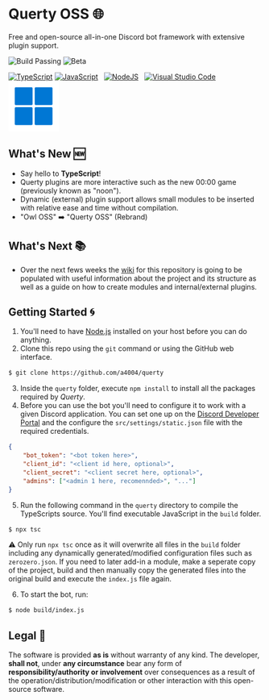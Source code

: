 # Querty OSS 🌐
Free and open-source all-in-one Discord bot framework with extensive plugin support. 

<p>
  <img alt="Build Passing" src="https://img.shields.io/static/v1?label=Build&message=Passing&color=limegreen&style=flat-square&logo=typescript&logoColor=white"/>
  <img alt="Beta" src="https://img.shields.io/static/v1?label=Latest&message=1.0.1-r1&color=yellow&style=flat-square"/>
</p>

<p>
<a href="https://www.typescriptlang.org/"><img alt="TypeScript" src="https://github.com/a4004/a4004/raw/main/www/svg/ts.svg"/></a>
<a href="https://262.ecma-international.org/6.0/"><img alt="JavaScript" src="https://github.com/a4004/a4004/raw/main/www/svg/js.svg"/></a>
&nbsp;
<a href="https://nodejs.org/"><img alt="NodeJS" src="https://github.com/a4004/a4004/raw/main/www/svg/node.svg" width=auto height=36/></a>
&nbsp;
<a href="https://code.visualstudio.com/"><img alt="Visual Studio Code" src="https://github.com/a4004/a4004/raw/main/www/svg/vsc19.svg"/></a>
<a href="https://www.microsoft.com/en-us/windows/"><img alt="Windows" src="https://github.com/a4004/a4004/raw/main/www/svg/w11.svg"/></a>
</p>
  
## What's New 🆕
- Say hello to **TypeScript**!
- Querty plugins are more interactive such as the new 00:00 game (previously known as "noon").
- Dynamic (external) plugin support allows small modules to be inserted with relative ease and time without compilation.
- "Owl OSS" ➡️ "Querty OSS" (Rebrand)

## What's Next 📚
- Over the next fews weeks the [wiki](https://github.com/a4004/querty/wiki) for this repository is going to be populated with useful information about the project and its structure as well as a guide on how to create modules and internal/external plugins.

## Getting Started 🌀
1. You'll need to have [Node.js](https://nodejs.org/) installed on your host before you can do anything.
2. Clone this repo using the `git` command or using the GitHub web interface.
```sh
$ git clone https://github.com/a4004/querty
```
3. Inside the `querty` folder, execute `npm install` to install all the packages required by *Querty*.
4. Before you can use the bot you'll need to configure it to work with a given Discord application. You can set one up on the [Discord Developer Portal](https://discord.com/developers/applications) and the configure the `src/settings/static.json` file with the required credentials.
```json
{
    "bot_token": "<bot token here>",
    "client_id": "<client id here, optional>",
    "client_secret": "<client secret here, optional>",
    "admins": ["<admin 1 here, recomennded>", "..."]
}
```
5. Run the following command in the `querty` directory to compile the TypeScripts source. You'll find executable JavaScript in the `build` folder.
```sh
$ npx tsc
```

⚠️ Only run `npx tsc` once as it will overwrite all files in the `build` folder including any dynamically generated/modified configuration files such as `zerozero.json`. If you need to later add-in a module, make a seperate copy of the project, build and then manually copy the generated files into the original build
and execute the `index.js` file again.

6. To start the bot, run:
```sh
$ node build/index.js
```

## Legal 🧻
The software is provided **as is** without warranty of any kind. The developer, **shall not**, under **any circumstance** bear any form of **responsibility/authority or involvement** over consequences as a result of the operation/distribution/modification or other interaction with this open-source software.
